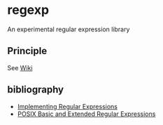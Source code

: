 # regexp
An experimental regular expression library
## Principle
See [Wiki](https://github.com/ZhangZhenghao/regexp/wiki)
## bibliography
- [Implementing Regular Expressions](https://swtch.com/~rsc/regexp/)
- [POSIX Basic and Extended Regular Expressions](http://www.regular-expressions.info/posix.html)
